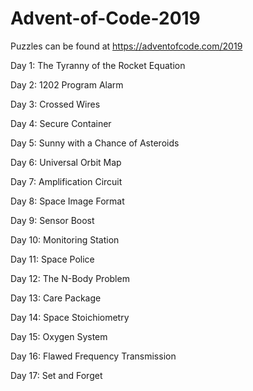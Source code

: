 # Advent-of-Code-2019
Puzzles can be found at https://adventofcode.com/2019

Day 1: The Tyranny of the Rocket Equation

Day 2: 1202 Program Alarm

Day 3: Crossed Wires

Day 4: Secure Container

Day 5: Sunny with a Chance of Asteroids

Day 6: Universal Orbit Map

Day 7: Amplification Circuit

Day 8: Space Image Format

Day 9: Sensor Boost

Day 10: Monitoring Station

Day 11: Space Police

Day 12: The N-Body Problem

Day 13: Care Package

Day 14: Space Stoichiometry

Day 15: Oxygen System

Day 16: Flawed Frequency Transmission

Day 17: Set and Forget
